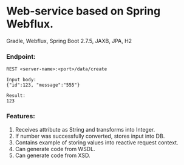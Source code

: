 # Web-service based on Spring Webflux.

Gradle, Webflux, Spring Boot 2.7.5, JAXB, JPA, H2

### Endpoint:

```
REST <server-name>:<port>/data/create

Input body:
{"id":123, "message":"555"}

Result:
123
```

### Features:

1. Receives attribute as String and transforms into Integer.
2. If number was successfully converted, stores input into DB.
3. Contains example of storing values into reactive request context.
4. Can generate code from WSDL.
5. Can generate code from XSD.